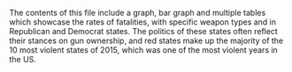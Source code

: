 The contents of this file include a graph, bar graph and multiple tables which showcase the rates of fatalities, with specific weapon types and in Republican and Democrat states. The politics of these states often reflect their stances on gun ownership, and red states make up the majority of the 10 most violent states of 2015, which was one of the most violent years in the US.  
